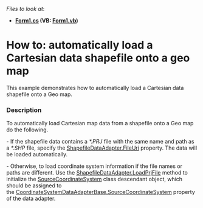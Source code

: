 <!-- default file list -->
*Files to look at*:

* **[Form1.cs](./CS/LoadGeoShapeData/Form1.cs) (VB: [Form1.vb](./VB/LoadGeoShapeData/Form1.vb))**
<!-- default file list end -->
# How to: automatically load a Cartesian data shapefile onto a geo map


This example demonstrates how to automatically load a Cartesian data shapefile onto a Geo map.


<h3>Description</h3>

<p>To automatically load Cartesian map data from a shapefile onto a Geo map do the following.</p>
<p>- If the shapefile data contains a <em>*.PRJ</em> file with the same name and path as a <em>*.SHP</em> file, specify the&nbsp;<a href="https://documentation.devexpress.com/#WindowsForms/DevExpressXtraMapShapefileDataAdapter_FileUritopic">ShapefileDataAdapter.FileUri</a> property. The data will be loaded automatically.</p>
<p>- Otherwise, to load coordinate system information if the file names or paths&nbsp;are different. Use the&nbsp;<a href="https://documentation.devexpress.com/#WindowsForms/DevExpressXtraMapShapefileDataAdapter_LoadPrjFiletopic">ShapefileDataAdapter.LoadPrjFile</a> method to initialize the&nbsp;<a href="https://documentation.devexpress.com/#WindowsForms/clsDevExpressXtraMapSourceCoordinateSystemtopic">SourceCoordinateSystem</a> class descendant object, which should be assigned to the&nbsp;<a href="https://documentation.devexpress.com/#WindowsForms/DevExpressXtraMapCoordinateSystemDataAdapterBase_SourceCoordinateSystemtopic">CoordinateSystemDataAdapterBase.SourceCoordinateSystem</a> property of the data adapter.</p>

<br/>


